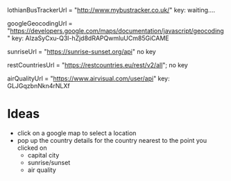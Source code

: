 lothianBusTrackerUrl =  "http://www.mybustracker.co.uk/"
key: waiting....



googleGeocodingUrl = "https://developers.google.com/maps/documentation/javascript/geocoding"
key: AIzaSyCxu-Q3l-hZjd8dRAPQwmluUCm85GiCAME


sunriseUrl = "https://sunrise-sunset.org/api"
no key

restCountriesUrl = "https://restcountries.eu/rest/v2/all";
no key

airQualityUrl = "https://www.airvisual.com/user/api"
key: GLJGqzbnNkn4rNLXf


# Ideas

- click on a google map to select a location
- pop up the country details for the country nearest to the point you clicked on
  - capital city
  - sunrise/sunset
  - air quality
